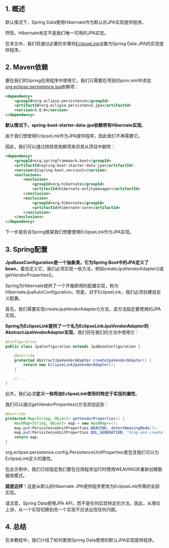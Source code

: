 ## 1. 概述

默认情况下，Spring Data使用Hibernate作为默认的JPA实现提供程序。

然而，Hibernate肯定不是我们唯一可用的JPA实现。

在本文中，我们将通过必要的步骤将[EclipseLink](http://www.eclipse.org/eclipselink/)设置为Spring Data JPA的实现提供程序。

## 2. Maven依赖

要在我们的Spring应用程序中使用它，我们只需要在项目的pom.xml中添加[org.eclipse.persistence.jpa](https://central.sonatype.com/artifact/org.eclipse.persistence/org.eclipse.persistence.jpa/4.0.1)依赖项：

```xml
<dependency>
    <groupId>org.eclipse.persistence</groupId>
    <artifactId>org.eclipse.persistence.jpa</artifactId>
    <version>3.0.0</version>
</dependency>
```

**默认情况下，spring-boot-starter-data-jpa依赖带有Hibernate实现**。

由于我们想使用EclipseLink作为JPA提供程序，因此我们不再需要它。

因此，我们可以通过排除其依赖项来将其从项目中删除：

```xml
<dependency>
    <groupId>org.springframework.boot</groupId>
    <artifactId>spring-boot-starter-data-jpa</artifactId>
    <version>${spring-boot.version}</version>
    <exclusions>
        <exclusion>
            <groupId>org.hibernate</groupId>
            <artifactId>hibernate-entitymanager</artifactId>
        </exclusion>
        <exclusion>
            <groupId>org.hibernate</groupId>
            <artifactId>hibernate-core</artifactId>
        </exclusion>
    </exclusions>
</dependency>
```

下一步是告诉Spring框架我们想要使用EclipseLink作为JPA实现。

## 3. Spring配置

**JpaBaseConfiguration是一个抽象类，它为Spring Boot中的JPA定义了bean**。要自定义它，我们必须实现一些方法，例如createJpaVendorAdapter()或getVendorProperties()。

Spring为Hibernate提供了一个开箱即用的配置实现，称为HibernateJpaAutoConfiguration。但是，对于EclipseLink，我们必须创建自定义配置。

首先，我们需要实现createJpaVendorAdapter()方法，该方法指定要使用的JPA实现。

**Spring为EclipseLink提供了一个名为EclipseLinkJpaVendorAdapter的AbstractJpaVendorAdapter实现**，我们将在我们的方法中使用它：

```java
@Configuration
public class JpaConfiguration extends JpaBaseConfiguration {

    @Override
    protected AbstractJpaVendorAdapter createJpaVendorAdapter() {
        return new EclipseLinkJpaVendorAdapter();
    }

    // ...
}
```

此外，我们必须**定义一些将由EclipseLink使用的特定于实现的属性**。

我们可以通过getVendorProperties()方法添加这些：

```java
@Override
protected Map<String, Object> getVendorProperties() {
    HashMap<String, Object> map = new HashMap<>();
    map.put(PersistenceUnitProperties.WEAVING, detectWeavingMode());
    map.put(PersistenceUnitProperties.DDL_GENERATION, "drop-and-create-tables");
    return map;
}
```

org.eclipse.persistence.config.PersistenceUnitProperties类包含我们可以为EclipseLink定义的属性。

在此示例中，我们已经指定我们要在应用程序运行时使用WEAVING并重新创建数据库模式。

**就是这样**！这是从默认的Hibernate JPA提供程序更改为EclipseLink所需的全部实现。

请注意，Spring Data使用JPA API，而不是任何实现特定的方法。因此，从理论上讲，从一个实现切换到另一个实现不应该出现任何问题。

## 4. 总结

在本教程中，我们介绍了如何更改Spring Data使用的默认JPA实现提供程序。
